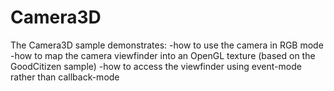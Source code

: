 Camera3D
========
The Camera3D sample demonstrates:
-how to use the camera in RGB mode
-how to map the camera viewfinder into an OpenGL texture (based on the GoodCitizen sample)
-how to access the viewfinder using event-mode rather than callback-mode
